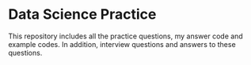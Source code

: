 # Data Science Practice
This repository includes all the practice questions, my answer code and example codes. In addition, interview questions and answers to these questions.

